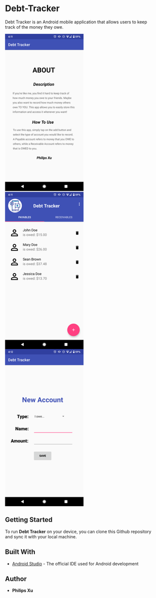 # Debt-Tracker
Debt Tracker is an Android mobile application that allows users to keep track of the money they owe.

<img  aligh="left" width="259" height="518" src="https://github.com/Puepis/Debt-Tracker/blob/master/about_section.png">
<img  align="left" width="259" height="518" src="https://github.com/Puepis/Debt-Tracker/blob/master/account_page.png">
<img  width="259" height="518" src="https://github.com/Puepis/Debt-Tracker/blob/master/new_account_page.png">

## Getting Started
To run **Debt Tracker** on your device, you can clone this Github repository and sync it with your local machine. 


## Built With

* [Android Studio](https://developer.android.com/studio) - The official IDE used for Android development

## Author

* **Philips Xu**
